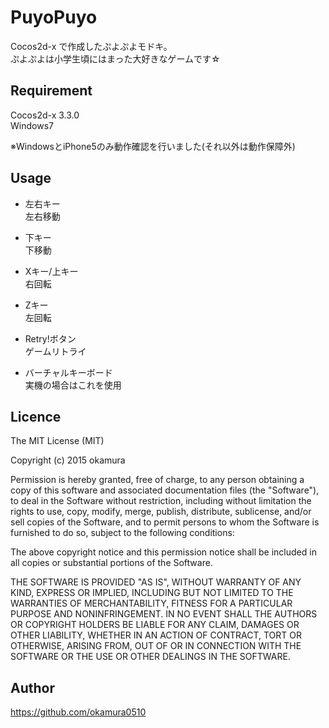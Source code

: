 # PuyoPuyo

Cocos2d-x で作成したぷよぷよモドキ。  
ぷよぷよは小学生頃にはまった大好きなゲームです☆

## Requirement

Cocos2d-x 3.3.0  
Windows7  
  
※WindowsとiPhone5のみ動作確認を行いました(それ以外は動作保障外) 

## Usage

* 左右キー  
左右移動

* 下キー  
下移動

* Xキー/上キー  
右回転

* Zキー  
左回転

* Retry!ボタン  
ゲームリトライ

* バーチャルキーボード  
実機の場合はこれを使用

## Licence

The MIT License (MIT)  
  
Copyright (c) 2015 okamura  
  
Permission is hereby granted, free of charge, to any person obtaining a copy
of this software and associated documentation files (the "Software"), to deal
in the Software without restriction, including without limitation the rights
to use, copy, modify, merge, publish, distribute, sublicense, and/or sell
copies of the Software, and to permit persons to whom the Software is
furnished to do so, subject to the following conditions:  
  
The above copyright notice and this permission notice shall be included in all
copies or substantial portions of the Software.  
  
THE SOFTWARE IS PROVIDED "AS IS", WITHOUT WARRANTY OF ANY KIND, EXPRESS OR
IMPLIED, INCLUDING BUT NOT LIMITED TO THE WARRANTIES OF MERCHANTABILITY,
FITNESS FOR A PARTICULAR PURPOSE AND NONINFRINGEMENT. IN NO EVENT SHALL THE
AUTHORS OR COPYRIGHT HOLDERS BE LIABLE FOR ANY CLAIM, DAMAGES OR OTHER
LIABILITY, WHETHER IN AN ACTION OF CONTRACT, TORT OR OTHERWISE, ARISING FROM,
OUT OF OR IN CONNECTION WITH THE SOFTWARE OR THE USE OR OTHER DEALINGS IN THE
SOFTWARE.

## Author

https://github.com/okamura0510
